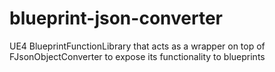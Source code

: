 # blueprint-json-converter
UE4 BlueprintFunctionLibrary that acts as a wrapper on top of FJsonObjectConverter to expose its functionality to blueprints
